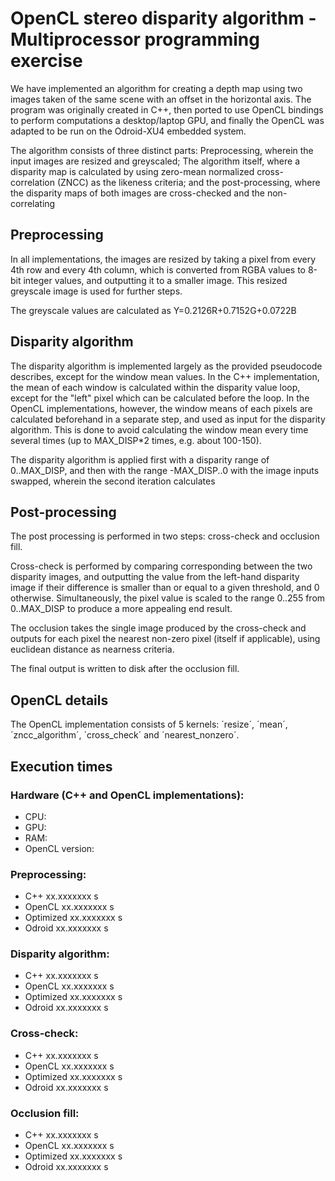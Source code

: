 # OpenCL stereo disparity algorithm - Multiprocessor programming exercise
We have implemented an algorithm for creating a depth map using two images taken of the same scene with an offset in the horizontal axis. The program was originally created in C++, then ported to use OpenCL bindings to perform computations a desktop/laptop GPU, and finally the OpenCL was adapted to be run on the Odroid-XU4 embedded system.

The algorithm consists of three distinct parts: Preprocessing, wherein the input images are resized and greyscaled; The algorithm itself, where a disparity map is calculated by using zero-mean normalized cross-correlation (ZNCC) as the likeness criteria; and the post-processing, where the disparity maps of both images are cross-checked and the non-correlating

## Preprocessing
In all implementations, the images are resized by taking a pixel from every 4th row and every 4th column, which is converted from RGBA values to 8-bit integer values, and outputting it to a smaller image. This resized greyscale image is used for further steps.

The greyscale values are calculated as Y=0.2126R+0.7152G+0.0722B

## Disparity algorithm
The disparity algorithm is implemented largely as the provided pseudocode describes, except for the window mean values. In the C++ implementation, the mean of each window is calculated within the disparity value loop, except for the "left" pixel which can be calculated before the loop. In the OpenCL implementations, however, the window means of each pixels are calculated beforehand in a separate step, and used as input for the disparity algorithm. This is done
to avoid calculating the window mean every time several times (up to MAX_DISP*2 times, e.g. about 100-150).

The disparity algorithm is applied first with a disparity range of 0..MAX_DISP, and then with the range -MAX_DISP..0 with the image inputs swapped, wherein the second iteration calculates

## Post-processing
The post processing is performed in two steps: cross-check and occlusion fill.

Cross-check is performed by comparing corresponding between the two disparity images, and outputting the value from the left-hand disparity image if their difference is smaller than or equal to a given threshold, and 0 otherwise. Simultaneously, the pixel value is scaled to the range 0..255 from 0..MAX_DISP to produce a more appealing end result.

The occlusion takes the single image produced by the cross-check and outputs for each pixel the nearest non-zero pixel (itself if applicable), using euclidean distance as nearness criteria.

The final output is written to disk after the occlusion fill.

## OpenCL details
The OpenCL implementation consists of 5 kernels: ´resize´, ´mean´, ´zncc_algorithm´, ´cross_check´ and ´nearest_nonzero´.

## Execution times
### Hardware (C++ and OpenCL implementations):
* CPU:
* GPU:
* RAM:
* OpenCL version:

### Preprocessing:
* C++           xx.xxxxxxx s
* OpenCL        xx.xxxxxxx s
* Optimized     xx.xxxxxxx s
* Odroid        xx.xxxxxxx s

### Disparity algorithm:
* C++           xx.xxxxxxx s
* OpenCL        xx.xxxxxxx s
* Optimized     xx.xxxxxxx s
* Odroid        xx.xxxxxxx s

### Cross-check:
* C++           xx.xxxxxxx s
* OpenCL        xx.xxxxxxx s
* Optimized     xx.xxxxxxx s
* Odroid        xx.xxxxxxx s

### Occlusion fill:
* C++           xx.xxxxxxx s
* OpenCL        xx.xxxxxxx s
* Optimized     xx.xxxxxxx s
* Odroid        xx.xxxxxxx s
